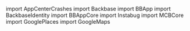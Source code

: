import AppCenterCrashes
import Backbase
import BBApp
import BackbaseIdentity
import BBAppCore
import Instabug
import MCBCore
import GooglePlaces
import GoogleMaps